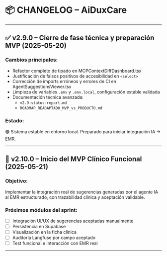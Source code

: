 # 📦 CHANGELOG – AiDuxCare

---

## ✅ v2.9.0 – Cierre de fase técnica y preparación MVP (2025-05-20)

### Cambios principales:
- Refactor completo de tipado en MCPContextDiffDashboard.tsx
- Justificación de falsos positivos de accesibilidad en `<select>`
- Corrección de imports erróneos y errores de CI en AgentSuggestionsViewer.tsx
- Limpieza de variables `.env` y `.env.local`, configuración estable validada
- Documentación técnica avanzada:
  - `v2.9-status-report.md`
  - `ROADMAP_READAPTADO_MVP_vs_PRODUCTO.md`

### Estado:
🟢 Sistema estable en entorno local. Preparado para iniciar integración IA → EMR.

---

## 🚀 v2.10.0 – Inicio del MVP Clínico Funcional (2025-05-21)

### Objetivo:
Implementar la integración real de sugerencias generadas por el agente IA al EMR estructurado, con trazabilidad clínica y aceptación validable.

### Próximos módulos del sprint:
- [ ] Integración UI/UX de sugerencias aceptadas manualmente
- [ ] Persistencia en Supabase
- [ ] Visualización en la ficha clínica
- [ ] Auditoría Langfuse por campo aceptado
- [ ] Test funcional e interacción con EMR real

---

